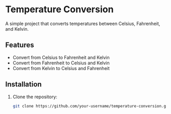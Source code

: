 # Temperature Conversion

A simple project that converts temperatures between Celsius, Fahrenheit, and Kelvin.

## Features

- Convert from Celsius to Fahrenheit and Kelvin
- Convert from Fahrenheit to Celsius and Kelvin
- Convert from Kelvin to Celsius and Fahrenheit

## Installation

1. Clone the repository:
   ```bash
   git clone https://github.com/your-username/temperature-conversion.git

